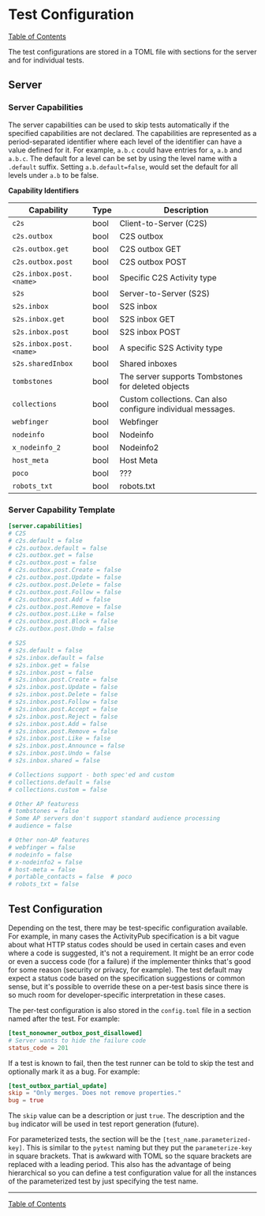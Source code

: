 # Test Configuration

[Table of Contents](toc.md)

The test configurations are stored in a TOML file with sections for the server and for individual tests.

## Server

### Server Capabilities

The server capabilities can be used to skip tests automatically if the specified capabilities are not declared. The capabilities are represented as a period-separated identifier where each level of the identifier can have a value defined for it. For example, `a.b.c` could have entries for `a`, `a.b` and `a.b.c`. The default for a level can be set by using the level name with a `.default` suffix. Setting `a.b.default=false`, would set the default for all levels under `a.b` to be false.

**Capability Identifiers**

| Capability            | Type | Description                                                 |
| --------------------- | ---- | ----------------------------------------------------------- |
| `c2s`                 | bool | Client-to-Server (C2S)                                      |
| `c2s.outbox`          | bool | C2S outbox                                                  |
| `c2s.outbox.get`      | bool | C2S outbox GET                                              |
| `c2s.outbox.post`     | bool | C2S outbox POST                                             |
| `c2s.inbox.post.<name>` | bool | Specific C2S Activity type                                  |
| `s2s`                 | bool | Server-to-Server (S2S)                                      |
| `s2s.inbox`           | bool | S2S inbox                                                   |
| `s2s.inbox.get`       | bool | S2S inbox GET                                               |
| `s2s.inbox.post`      | bool | S2S inbox POST                                              |
| `s2s.inbox.post.<name>` | bool | A specific S2S Activity type                                |
| `s2s.sharedInbox`     | bool | Shared inboxes                                              |
| `tombstones`          | bool | The server supports Tombstones for deleted objects          |
| `collections`         | bool | Custom collections. Can also configure individual messages. |
| `webfinger`           | bool | Webfinger                                                   |
| `nodeinfo`            | bool | Nodeinfo                                                    |
| `x_nodeinfo_2`        | bool | Nodeinfo2                                                   |
| `host_meta`           | bool | Host Meta                                                   |
| `poco`                | bool | ???                                                         |
| `robots_txt`          | bool | robots.txt                                                  |

### Server Capability Template

```toml
[server.capabilities]
# C2S
# c2s.default = false
# c2s.outbox.default = false
# c2s.outbox.get = false
# c2s.outbox.post = false
# c2s.outbox.post.Create = false
# c2s.outbox.post.Update = false
# c2s.outbox.post.Delete = false
# c2s.outbox.post.Follow = false
# c2s.outbox.post.Add = false
# c2s.outbox.post.Remove = false
# c2s.outbox.post.Like = false
# c2s.outbox.post.Block = false
# c2s.outbox.post.Undo = false

# S2S
# s2s.default = false
# s2s.inbox.default = false
# s2s.inbox.get = false
# s2s.inbox.post = false
# s2s.inbox.post.Create = false
# s2s.inbox.post.Update = false
# s2s.inbox.post.Delete = false
# s2s.inbox.post.Follow = false
# s2s.inbox.post.Accept = false
# s2s.inbox.post.Reject = false
# s2s.inbox.post.Add = false
# s2s.inbox.post.Remove = false
# s2s.inbox.post.Like = false
# s2s.inbox.post.Announce = false
# s2s.inbox.post.Undo = false
# s2s.inbox.shared = false

# Collections support - both spec'ed and custom
# collections.default = false
# collections.custom = false

# Other AP featuress
# tombstones = false
# Some AP servers don't support standard audience processing
# audience = false

# Other non-AP features
# webfinger = false
# nodeinfo = false
# x-nodeinfo2 = false
# host-meta = false
# portable_contacts = false  # poco
# robots_txt = false
```

## Test Configuration

Depending on the test, there may be test-specific configuration available. For example, in many cases the ActivityPub specification is a bit vague about what HTTP status codes should be used in certain cases and even where a code is suggested, it's not a requirement. It might be an error code or even a success code (for a failure) if the implementer thinks that's good for some reason (security or privacy, for example). The test default may expect a status code based on the specification suggestions or common sense, but it's possible to override these on a per-test basis since there is so much room for developer-specific interpretation in these cases.

The per-test configuration is also stored in the `config.toml` file in a section named after the test. For example:

```toml
[test_nonowner_outbox_post_disallowed]
# Server wants to hide the failure code
status_code = 201
```

If a test is known to fail, then the test runner can be told to skip the test and optionally mark it as a bug. For example:

```toml
[test_outbox_partial_update]
skip = "Only merges. Does not remove properties."
bug = true
```

The `skip` value can be a description or just `true`. The description and the `bug` indicator will be used in test report generation (future).

For parameterized tests, the section will be the `[test_name.parameterized-key]`. This is similar to the `pytest` naming but they put the `parameterize-key` in square brackets. That is awkward with TOML so the square brackets are replaced with a leading period. This also has the advantage of being hierarchical so you can define a test configuration value for all the instances of the parameterized test by just specifying the test name.

----
[Table of Contents](toc.md)
